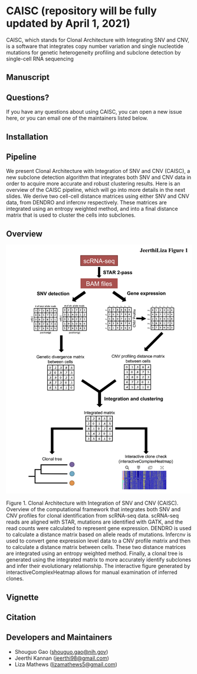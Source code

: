 # CAISC (repository will be fully updated by April 1, 2021)
CAISC, which stands for Clonal Architecture with Integrating SNV and CNV, is a software that integrates copy number variation and single nucleotide mutations for genetic heterogeneity profiling and subclone detection by single-cell RNA sequencing 
## Manuscript
## Questions?
If you have any questions about using CAISC, you can open a new issue here, or you can email one of the maintainers listed below. 
## Installation
## Pipeline
We present Clonal Architecture with Integration of SNV and CNV (CAISC), a new subclone detection algorithm that integrates both SNV and CNV data in order to acquire more accurate and robust clustering results. Here is an overview of the CAISC pipeline, which will go into more details in the next slides. We derive two cell-cell distance matrices using either SNV and CNV data, from DENDRO and infercnv respectively. These matrices are integrated using an entropy weighted method, and into a final distance matrix that is used to cluster the cells into subclones.
## Overview
<p align="center">
  <img src='https://raw.githubusercontent.com/lizamathews/CAISC/master/figures/figure1_pipeline.jpg'>
</p>
Figure 1. Clonal Architecture with Integration of SNV and CNV (CAISC). Overview of the computational framework that integrates both SNV and CNV profiles for clonal identification from scRNA-seq data. scRNA-seq reads are aligned with STAR, mutations are identified with GATK, and the read counts were calculated to represent gene expression. DENDRO is used to calculate a distance matrix based on allele reads of mutations. Infercnv is used to convert gene expression level data to a CNV profile matrix and then to calculate a distance matrix between cells. These two distance matrices are integrated using an entropy weighted method. Finally, a clonal tree is generated using the integrated matrix to more accurately identify subclones and infer their evolutionary relationship. The interactive figure generated by interactiveComplexHeatmap allows for manual examination of inferred clones.

## Vignette
## Citation
## Developers and Maintainers
* Shouguo Gao (shouguo.gao@nih.gov)
* Jeerthi Kannan (jeerthi98@gmail.com)
* Liza Mathews (lizamathews5@gmail.com)
